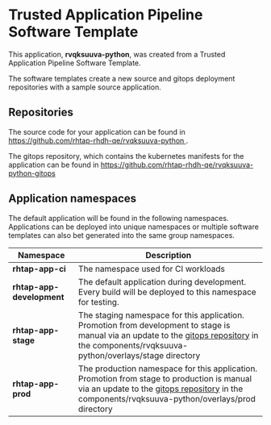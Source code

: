 # Trusted Application Pipeline Software Template

This application, **rvqksuuva-python**, was created from a Trusted Application Pipeline Software Template.

The software templates create a new source and gitops deployment repositories with a sample source application. 

## Repositories

The source code for your application can be found in [https://github.com/rhtap-rhdh-qe/rvqksuuva-python ](https://github.com/rhtap-rhdh-qe/rvqksuuva-python ).
 
The gitops repository, which contains the kubernetes manifests for the application can be found in 
[https://github.com/rhtap-rhdh-qe/rvqksuuva-python-gitops ](https://github.com/rhtap-rhdh-qe/rvqksuuva-python-gitops ) 

## Application namespaces 

The default application will be found in the following namespaces. Applications can be deployed into unique namespaces or multiple software templates can also bet generated into the same group namespaces.  

|  Namespace   |  Description   |  
| -------- | -------- |
| **rhtap-app-ci** | The namespace used for CI workloads |
| **rhtap-app-development** | The default application during development. Every build will be deployed to this namespace for testing. |
| **rhtap-app-stage** | The staging namespace for this application. Promotion from development to stage is manual via an update to the [gitops repository](https://github.com/rhtap-rhdh-qe/rvqksuuva-python-gitops ) in the components/rvqksuuva-python/overlays/stage directory |
| **rhtap-app-prod** | The production namespace for this application. Promotion from stage to production is manual via an update to the [gitops repository](https://github.com/rhtap-rhdh-qe/rvqksuuva-python-gitops ) in the components/rvqksuuva-python/overlays/prod directory |